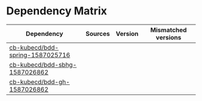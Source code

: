 # Dependency Matrix

Dependency | Sources | Version | Mismatched versions
---------- | ------- | ------- | -------------------
[cb-kubecd/bdd-spring-1587025716](https://github.com/cb-kubecd/bdd-spring-1587025716.git) |  | []() | 
[cb-kubecd/bdd-sbhg-1587026862](https://github.com/cb-kubecd/bdd-sbhg-1587026862.git) |  | []() | 
[cb-kubecd/bdd-gh-1587026862](https://github.com/cb-kubecd/bdd-gh-1587026862.git) |  | []() | 
